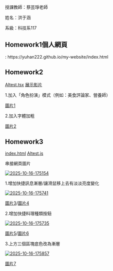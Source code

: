 授課教師：蔡芸琤老師

姓名：洪于涵

系級：科技系117

<h2><strong>Homework1個人網頁</strong></h2>: https://yuhan222.github.io/my-website/index.html

<h2><strong>Homework2</strong></h2> 

[AItest.tsx](https://github.com/yuhan222/my-website/blob/main/AItest.tsx)  [展示影片](https://youtu.be/MWRQ2jQzSUg)

1.加入「角色扮演」模式（例如：美食評論家、營養師）

[圖片1](https://i.postimg.cc/qB64cDq3/2025-10-11-213014.png)

2.加入字體加粗

[圖片2](https://i.postimg.cc/fbP1JZc4/2025-10-11-213413.png)

<h2><strong>Homework3</strong></h2>

[index.html](my-new-app/public/index.html) [AItest.js](my-new-app/src/AItest.js)

串接網頁圖片

<a href='https://postimg.cc/N9fyf2v8' target='_blank'><img src='https://i.postimg.cc/N9fyf2v8/2025-10-16-175154.png' border='0' alt='2025-10-16-175154'/></a>

1.增加快捷訊息漸層/讓滑鼠移上去有淡淡亮度變化

<a href='https://postimg.cc/HcZtpCRX' target='_blank'><img src='https://i.postimg.cc/HcZtpCRX/2025-10-16-175741.png' border='0' alt='2025-10-16-175741'/></a>

[圖片3](https://i.postimg.cc/ZnkVKTQH/2025-10-16-174840.png)/[圖片4](https://i.postimg.cc/C1ncgZc6/2025-10-16-174900.png)

2.增加快捷料理種類按鈕

<a href="https://postimg.cc/LYCVHMwX" target="_blank"><img src="https://i.postimg.cc/LYCVHMwX/2025-10-16-175735.png" alt="2025-10-16-175735"></a>

[圖片5](https://i.postimg.cc/05mVXw6H/2025-10-16-174917.png)/[圖片6](https://i.postimg.cc/PJmKCgsx/2025-10-16-174935.png)

3.上方三個區塊底色改為漸層

<a href='https://postimg.cc/3ktNfJvr' target='_blank'><img src='https://i.postimg.cc/3ktNfJvr/2025-10-16-175857.png' border='0' alt='2025-10-16-175857'/></a>

[圖片7](https://i.postimg.cc/BQ0MrnHJ/2025-10-16-175007.png)

